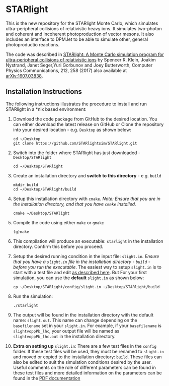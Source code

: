 # STARlight
This is the new repository for the STARlight Monte Carlo, which simulates ultra-peripheral collisions of relativistic heavy ions.   It simulates two-photon 
and coherent and incoherent photoproduction of vector mesons.  It also includes an interface to DPMJet to be able to simulate other, general photoproductio reactions.

The code was described in [STARlight: A Monte Carlo simulation program for ultra-peripheral collisions of relativistic ions](https://doi.org/10.1016/j.cpc.2016.10.016) by Spencer R. Klein, Joakim Nystrand, Janet Seger,Yuri Gorbunov and Joey Butterworth, Computer Physics Communications, 212, 258 (2017) also available at [arXiv:1607.03838](https://arxiv.org/abs/1607.03838).

## Installation Instructions
The following instructions illustrates the procedure to install and run STARlight in a *nix based environment:

1. Download the code package from GitHub to the desired location. You can either download the latest release on GitHub or Clone the repository into your desired location - e.g. `Desktop` as shown below:
    ```
    cd ~/Desktop
    git clone https://github.com/STARlightsim/STARlight.git
    ``` 
2. Switch into the folder where STARlight has just downloaded - `Desktop/STARlight`
    ```
    cd ~/Desktop/STARlight
    ```
3. Create an installation directory and __switch to this directory__ - e.g. `build`
    ```
    mkdir build
    cd ~/Desktop/STARlight/build
    ```
4. Setup this installation directory with `cmake`. *Note: Ensure that you are in the installation directory, and that you have `cmake` installed.*
    ```
    cmake ~/Desktop/STARlight
    ```
5. Compile the code using either `make` or `gmake`
    ```
    (g)make
    ```
6. This compilation will produce an executable: `starlight` in the installation directory. Confirm this before you proceed.
7. Setup the desired running condition in the input file: `slight.in`. *Ensure that you have a `slight.in` file in the installation directory - `build` - before you run the executable*.
The easiest way to setup `slight.in` is to start with a test file and edit [as described here](#extra). But For your first simulation, you can use the __default__ `slight.in` as shown below:
    ```
    cp ~/Desktop/STARlight/config/slight.in ~/Desktop/STARlight/build
    ```
8. Run the simulation:
    ```
    ./starlight
    ```
9. The output will be found in the installation directory with the default name: `slight.out`. This name can change depending on the `basefilename` set in your `slight.in`. For example, if your `basefilename` is `slightvoppPb_lhc`, your output file will be named as `slightvoppPb_lhc.out` in the installation directory.

10. <a id="extra"></a> __Extra on setting up__ `slight.in`: There are a few test files in the `config` folder. If these test files will be used, they must be renamed to `slight.in` and moved or copied to the installation directory: `build`. These files can also be edited to suit the simulation conditions desired by the user. Useful comments on the role of different parameters can be found in these test files and more detailed information on the parameters can be found in the [PDF documentation](Readme.pdf)


